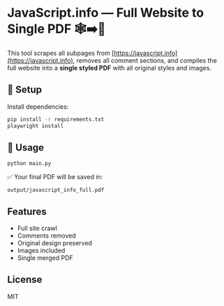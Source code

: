 # JavaScript.info — Full Website to Single PDF 🕸️➡️📄

This tool scrapes all subpages from [https://javascript.info](https://javascript.info), removes all comment sections, and compiles the full website into a **single styled PDF** with all original styles and images.

## 🔧 Setup

Install dependencies:
```bash
pip install -r requirements.txt
playwright install
```

## 🚀 Usage

```bash
python main.py
```

✅ Your final PDF will be saved in:
```
output/javascript_info_full.pdf
```

## Features

- Full site crawl
- Comments removed
- Original design preserved
- Images included
- Single merged PDF

## License

MIT
